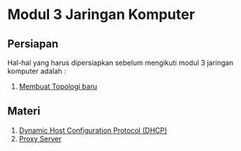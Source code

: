 # Modul 3 Jaringan Komputer

## Persiapan
Hal-hal yang harus dipersiapkan sebelum mengikuti modul 3 jaringan komputer adalah :

1. [Membuat Topologi baru](https://github.com/mocatfrio/Jarkom-Modul-3/tree/master/UML)

## Materi

1. [Dynamic Host Configuration Protocol (DHCP)](https://github.com/mocatfrio/Jarkom-Modul-3/tree/master/DHCP%20Server)
2. [Proxy Server](https://github.com/mocatfrio/Jarkom-Modul-3/tree/master/Proxy%20Server)
